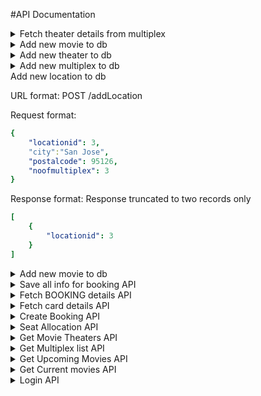 #API Documentation

<details>

<summary> Fetch theater details from multiplex </summary>

URL format: POST
/getalltheaters

Request format:

```yaml
{
    "multiplexid": 1
}
```

Response format: Response truncated to two records only 

```yaml
[
    {
        "movieid": 1,
        "mshowtimes": "14:00:00, 19:00:00",
        "multiplexid": 1,
        "noofseats": 10,
        "price": "$12.50",
        "showingid": 1,
        "theaterid": 1,
        "theaternumber": 1
    },
    {
        "movieid": 3,
        "mshowtimes": "21:00:00",
        "multiplexid": 1,
        "noofseats": 10,
        "price": "$12.75",
        "showingid": 5,
        "theaterid": 2,
        "theaternumber": 2
    }
]
```

</details>


<details>

<summary> Add new movie to db </summary>

URL format: POST
/addMovie

Request format:

```yaml
{
    "movieid": 6,
    "moviename": "Utah",
    "runtimeminutes": "66",
    "releasedate": "2024-10-13",
    "endshowingdate": "2024-12-13",
    "poster": "utah.jpg"
}
```

Response format: Response truncated to two records only 

```yaml
[
    {
        "movieid": 6
    }
]
```

</details>

<details>

<summary> Add new theater to db </summary>

URL format: POST
/addTheater

Request format:

```yaml
[
    {
        "theaterid": 17,
        "multiplexid": 7,
        "noofseats": 20,
        "theaternumber": 5,
        "noofrows": 4,
        "noofcolumns": 5
    },
    {
        "theaterid": 17,
        "multiplexid": 7,
        "noofseats": 20,
        "theaternumber": 3,
        "noofrows": 5,
        "noofcolumns": 5
    }
]
```

Response format: Response truncated to two records only 

```yaml
[
    [
        {
            "theaterid": 17
        }
    ],
    [
        {
            "theaterid": 18
        }
    ]
]
```

</details>

<details>

<summary> Add new multiplex to db </summary>

URL format: POST
/addMultiplex

Request format:

```yaml
{
    "multiplexid": 7,
    "multiplexname": "AMC Saratoga",
    "locationid": 3,
    "address": "Utah",
    "nooftheaters": 5
}
```

Response format: Response truncated to two records only 

```yaml
[
    {
        "multiplexid": 7
    }
]
```

</details>

<summary> Add new location to db </summary>

URL format: POST
/addLocation

Request format:

```yaml
{
    "locationid": 3,
    "city":"San Jose",
    "postalcode": 95126,
    "noofmultiplex": 3
}
```

Response format: Response truncated to two records only 

```yaml
[
    {
        "locationid": 3
    }
]
```

</details>

<details>

<summary> Add new movie to db </summary>

URL format: POST
/addMovie

Request format:

```yaml
{
    "movieid": 6,
    "moviename": "Utah",
    "runtimeminutes": "66",
    "releasedate": "2024-10-13",
    "endshowingdate": "2024-12-13",
    "poster": "utah.jpg"
}
```

Response format: Response truncated to two records only 

```yaml
[
    {
        "movieid": 6
    }
]
```

</details>

<details>

<summary> Save all info for booking API </summary>

URL format: POST
/saveBooking

Request format:

```yaml
{
    "card_number": "",
    "cvv": "",
    "exp": "",
    "email": "freddy1@gmail.com",
    "rewardpointsused": 0,
    "userdetails": "{'userid': 1, 'card_num': 7788, 'email': 'freddy1@gmail.com', 'membership': True, 'rewards': 10}",
    "moviedetails": "{'moviename': 'Paw Patrol', 'multiplex': 'AMC SARATOGA', 'theater': 3, 'bookingid': '1', 'showdate': '2023-12-13', 'showtime': '19:00:00', 'showingdetailid': 1, 'noofseats': 3, 'seats': [3]}",
    "payment": "{'price': 37.5, 'discount': 0.0, 'tax': 1.88, 'fee': 2.5, 'total': 41.88}"
}
```

Response format: Response truncated to two records only 

```yaml
[
    [
    {
        "seatdetailid": 4
    },
    {
        "bookingid": 1,
        "num_seats_booked": 3,
        "showingdetailid": 1
    },
    {
        "seatsavailable": -4,
        "seatstaken": 24
    },
    {
        "showingdetailid": 1
    }
]
]
```

</details>

<details>

<summary> Fetch BOOKING details API </summary>

URL format: POST
/getBookingDetails

Request format:

```yaml
{
    "bookingid":1
}
```

Response format: Response truncated to two records only 

```yaml
[
    {
        "array_length": 1,
        "discount": "$0.00",
        "price": "$2.50",
        "showdate": "2023-12-13",
        "showingdetailid": 1,
        "showingid": 1,
        "showtime": "19:00:00"
    }
]
```

</details>

<details>

<summary> Fetch card details API </summary>

URL format: POST
/getCardDetails

Request format:

```yaml
{
    "userid": 1
}
```

Response format: Response truncated to two records only 

```yaml

```

</details>


<details>

<summary> Create Booking API </summary>

URL format: POST
/createbooking

Request format:

```yaml
{
    "seatid": [2],
    "showingdetailid":1,
    "userid":1
}
```

Response format: Response truncated to two records only 

```yaml
[
    {
        "bookingid": 5
    }
]
```

</details>


<details>

<summary> Seat Allocation API </summary>

URL format: POST
/getseatmatrix

Request format:

```yaml
{
    "theaterid":1,
    "showdetailid":2
}
```

Response format: Response truncated to two records only 

```yaml
[
    {
        "istaken": false,
        "noofcolumns": 5,
        "noofrows": 2,
        "rownum": 1,
        "seatdetailid": 11,
        "seatid": 1,
        "seatno": 1,
        "showingdetailid": 2,
        "theaterid": 1
    },
    {
        "istaken": false,
        "noofcolumns": 5,
        "noofrows": 2,
        "rownum": 1,
        "seatdetailid": 12,
        "seatid": 2,
        "seatno": 5,
        "showingdetailid": 2,
        "theaterid": 1
    }
]
```

</details>


<details>

<summary> Get Movie Theaters API </summary>

URL format:
/getmovietheaters

Request format: POST

```yaml
{
    "movieid": 1,
    "multiplexid": 1,
    "chosenDate" : "2023-12-13"
}
```

Response format: 

```yaml
[
    {
        "discounts": "$0.00, $0.75",
        "movieid": 1,
        "moviename": "Killers Of The Flower Moon",
        "mshowtimes": "14:00:00, 19:00:00",
        "multiplexid": 1,
        "multiplexname": "ABC multiplex",
        "poster": "KillersOfTheFlowerMoon.jpeg",
        "price": "$2.50",
        "showingid": 1,
        "showingids": "1, 1",
        "theaterid": 1,
        "theaternumber": 1
    }
]
```

</details>

<details>

<summary> Get Multiplex list API </summary>

URL format: GET
/multiplexlist

Request format:

Response format: Response truncated to two records only 

```yaml
[
    {
        "multiplexid": 1,
        "multiplexname": "ABC multiplex"
    },
    {
        "multiplexid": 2,
        "multiplexname": "DEF multiplex"
    }
]
```

</details>

<details>

<summary> Get Upcoming Movies API </summary>

URL format: GET
/upcomingmovies

Request format:

Response format: 

```yaml
[
    {
        "movieid": 5,
        "moviename": "Tenet",
        "poster": "Tenet.jpg",
        "runtimeminutes": 202
    }
]
```

</details>

<details>

<summary> Get Current movies API </summary>

URL format: GET
/currentmovies

Request format:

Response format: Response truncated to two records only 

```yaml
[
    {
        "movieid": 1,
        "moviename": "Killers Of The Flower Moon",
        "poster": "KillersOfTheFlowerMoon.jpeg",
        "runtimeminutes": 123
    },
    {
        "movieid": 2,
        "moviename": "Paw Patrol",
        "poster": "PawPatrol.jpeg",
        "runtimeminutes": 187
    }
]
```

</details>


<details>

<summary> Login API </summary>

URL format: POST
/signin

Request format:

```yaml
{
    "username": "freddy1@gmail.com",
    "password": "fred1"
}
```

Response format: 

```yaml
[
    {
        "ispremium": true,
        "membershipid": 1,
        "membershiptilldate": "Sun, 13 Oct 2024 00:00:00 GMT",
        "membershiptype": "Premium",
        "rewardpoints": 10,
        "userid": 1,
        "username": "freddy1@gmail.com"
    }
]
```

</details>
